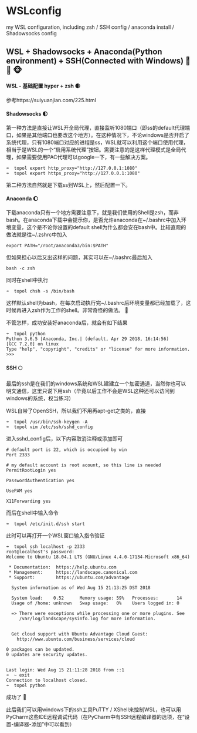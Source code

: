 # WSLconfig
my WSL configuration, including zsh / SSH config / anaconda install / Shadowsocks config

## WSL + Shadowsocks + Anaconda(Python environment) + SSH(Connected with Windows)  :hamster:  :koala:  :monkey_face: 



#### WSL - 基础配置 hyper + zsh  :waxing_crescent_moon: 

参考https://suiyuanjian.com/225.html



#### Shadowsocks  :first_quarter_moon: 

第一种方法是直接让WSL开全局代理，直接监听1080端口（即ss的default代理端口，如果是其他端口也要改这个地方）。在这种情况下，不论windows是否开启了系统代理，只有1080端口对应的进程是ss，WSL就可以利用这个端口使用代理，相当于是WSL的一个“启用系统代理”按钮。需要注意的是这样代理模式是全局代理，如果需要使用PAC代理可以google一下，有一些解决方案。

```shell
➜  topol export http_proxy="http://127.0.0.1:1080"
➜  topol export https_proxy="http://127.0.0.1:1080"
```

第二种方法自然就是下载ss到WSL上，然后配置一下。



#### Anaconda :waxing_gibbous_moon: 

下载anaconda只有一个地方需要注意下，就是我们使用的Shell是zsh，而非bash。在anaconda下载中会提示你，是否允许anaconda在~/.bashrc中加入环境变量，这个是不论你设置的default shell为什么都会安在bash中。比较直观的做法就是往~/.zshrc中加入

```shell
export PATH="/root/anaconda3/bin:$PATH"
```

但如果担心以后又出这样的问题，其实可以在~/.bashrc最后加入

```shell
bash -c zsh
```

同时在shell中执行

```shell
➜  topol chsh -s /bin/bash
```

这样默认shell为bash，在每次启动执行完~/.bashrc后环境变量都已经加载了，这时候再进入zsh作为工作的shell。非常奇怪的做法。 :pig_nose: 

不管怎样，成功安装好anaconda后，就会有如下结果

```shell
➜  topol python
Python 3.6.5 |Anaconda, Inc.| (default, Apr 29 2018, 16:14:56)
[GCC 7.2.0] on linux
Type "help", "copyright", "credits" or "license" for more information.
>>>
```



#### SSH :full_moon: 

最后的ssh是在我们的windows系统和WSL建建立一个加密通道，当然你也可以明文通信，这里只说下用ssh（毕竟以后工作不会是WSL这种还可以访问到windows的系统，权当练习）

WSL自带了OpenSSH，所以我们不用再apt-get之类的，直接

```shell
➜  topol /usr/bin/ssh-keygen -A
➜  topol vim /etc/ssh/sshd_config
```

进入sshd_config后，以下内容取消注释或添加即可

```shell
# default port is 22, which is occupied by win
Port 2333

# my default account is root acount, so this line is needed
PermitRootLogin yes

PasswordAuthentication yes

UsePAM yes

X11Forwarding yes
```

而后在shell中输入命令

```shell
➜  topol /etc/init.d/ssh start
```

此时可以再打开一个WSL窗口输入指令验证

```shell
➜  topol ssh localhost -p 2333
root@localhost's password:
Welcome to Ubuntu 18.04.1 LTS (GNU/Linux 4.4.0-17134-Microsoft x86_64)

 * Documentation:  https://help.ubuntu.com
 * Management:     https://landscape.canonical.com
 * Support:        https://ubuntu.com/advantage

  System information as of Wed Aug 15 21:13:25 DST 2018

  System load:    0.52      Memory usage: 59%   Processes:       14
  Usage of /home: unknown   Swap usage:   0%    Users logged in: 0

  => There were exceptions while processing one or more plugins. See
     /var/log/landscape/sysinfo.log for more information.


  Get cloud support with Ubuntu Advantage Cloud Guest:
    http://www.ubuntu.com/business/services/cloud

0 packages can be updated.
0 updates are security updates.


Last login: Wed Aug 15 21:11:28 2018 from ::1
➜  ~ exit
Connection to localhost closed.
➜  topol python
```

成功了 :sunflower: 

此后我们可以用windows下的ssh工具PuTTY / XShell来控制WSL，也可以用PyCharm这些IDE远程调试代码（在PyCharm中有SSH远程编译器的选项，在“设置-编译器-添加”中可以看到）
